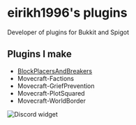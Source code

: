 # eirikh1996's plugins
Developer of plugins for Bukkit and Spigot

## Plugins I make

- [BlockPlacersAndBreakers](/projects/blockplacersandbreakers)
- Movecraft-Factions
- Movecraft-GriefPrevention
- Movecraft-PlotSquared
- Movecraft-WorldBorder

![Discord widget](https://discordapp.com/widget?id=605699086309523467&theme=dark)
